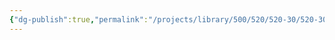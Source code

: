 ```yaml
---
{"dg-publish":true,"permalink":"/projects/library/500/520/520-30/520-30-c/","noteIcon":"0","created":"2024-02-13T18:47:46.403+09:00","updated":"2024-02-17T12:37:29.528+09:00"}
---
```


